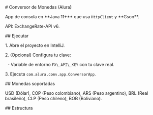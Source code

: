 \# Conversor de Monedas (Alura)



App de consola en \*\*Java 11+\*\* que usa `HttpClient` y \*\*Gson\*\*.

API: ExchangeRate-API v6.



\## Ejecutar

1\. Abre el proyecto en IntelliJ.

2\. (Opcional) Configura tu clave:

&nbsp;  - Variable de entorno `FX\_API\_KEY` con tu clave real.

3\. Ejecuta `com.alura.conv.app.ConversorApp`.



\## Monedas soportadas

USD (Dólar), COP (Peso colombiano), ARS (Peso argentino), BRL (Real brasileño), CLP (Peso chileno), BOB (Boliviano).



\## Estructura



